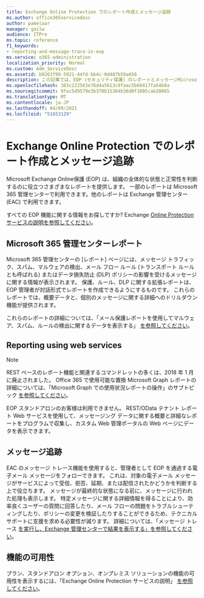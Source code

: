 ```yaml
---
title: Exchange Online Protection でのレポート作成とメッセージ追跡
ms.author: office365servicedesc
author: pamelaar
manager: gailw
audience: ITPro
ms.topic: reference
f1_keywords:
- reporting-and-message-trace-in-eop
ms.service: o365-administration
localization_priority: Normal
ms.custom: Adm_ServiceDesc
ms.assetid: b9263f99-5921-44fd-bb4c-0d487b59a656
description: この記事では、EOP (セキュリティ保護) のレポートとメッセージMicrosoft Exchange Onlineを参照してください。
ms.openlocfilehash: 383c222563e76d4a5613c9faac5b68417fa64b8a
ms.sourcegitcommit: 9fac5d9579e3b370b15384b36d0f1805cab20065
ms.translationtype: MT
ms.contentlocale: ja-JP
ms.lasthandoff: 04/09/2021
ms.locfileid: "51653129"
---
```

# <a name="reporting-and-message-trace-in-exchange-online-protection"></a>Exchange Online Protection でのレポート作成とメッセージ追跡

Microsoft Exchange Online保護 (EOP) は、組織の全体的な状態と正常性を判断するのに役立つさまざまなレポートを提供します。 一部のレポートは Microsoft 365 管理センターで利用できます。他のレポートは Exchange 管理センター (EAC) で利用できます。

すべての EOP 機能に関する情報をお探しですか? Exchange [Online Protection サービスの説明を参照してください](exchange-online-protection-service-description.md)。

## <a name="microsoft-365-admin-center-reports"></a>Microsoft 365 管理センターレポート

Microsoft 365 管理センターの [レポート] ページには、メッセージ トラフィック、スパム、マルウェアの検出、メール フロー ルール (トランスポート ルールとも呼ばれる) またはデータ損失防止 (DLP) ポリシーの影響を受けるメッセージに関する情報が表示されます。 保護、ルール、DLP に関する拡張レポートは、EOP 管理者が対話形式でレポートを作成できるようにするものです。 これらのレポートでは、概要データと、個別のメッセージに関する詳細へのドリルダウン機能が提供されます。

これらのレポートの詳細については、「メール保護レポートを使用してマルウェア、スパム、ルールの検出に関するデータを表示する」 [を参照してください](/exchange/monitoring/use-mail-protection-reports)。

## <a name="reporting-using-web-services"></a>Reporting using web services

> [!NOTE]
> REST ベースのレポート機能と関連するコマンドレットの多くは、2018 年 1 月に廃止されました。 Office 365 で使用可能な置換 Microsoft Graph レポートの詳細については、「Microsoft Graph での使用状況レポートの操作」のサブトピック [を参照してください](/graph/api/resources/report)。

EOP スタンドアロンのお客様は利用できません。 REST/OData テナント レポート Web サービスを使用して、メッセージング データに関する概要と詳細なレポートをプログラムで収集し、カスタム Web 管理ポータルの Web ページにデータを表示できます。

## <a name="message-trace"></a>メッセージ追跡

EAC のメッセージ トレース機能を使用すると、管理者として EOP を通過する電子メール メッセージをフォローできます。 これは、対象の電子メール メッセージがサービスによって受信、拒否、延期、または配信されたかどうかを判断する上で役立ちます。 メッセージが最終的な状態になる前に、メッセージに行われた処理も表示します。 特定メッセージに関する詳細情報を得ることにより、効率良くユーザーの質問に回答したり、メール フローの問題をトラブルシューティングしたり、ポリシーの変更を検証したりすることができるため、テクニカル サポートに支援を求める必要性が減ります。 詳細については、「メッセージ トレース [を実行し、Exchange 管理センターで結果を表示する」を参照してください](/exchange/monitoring/trace-an-email-message/run-a-message-trace-and-view-results)。

## <a name="feature-availability"></a>機能の可用性

プラン、スタンドアロン オプション、オンプレミス ソリューションの機能の可用性を表示するには、「Exchange Online Protection サービスの説明」 [を参照してください](exchange-online-protection-service-description.md)。